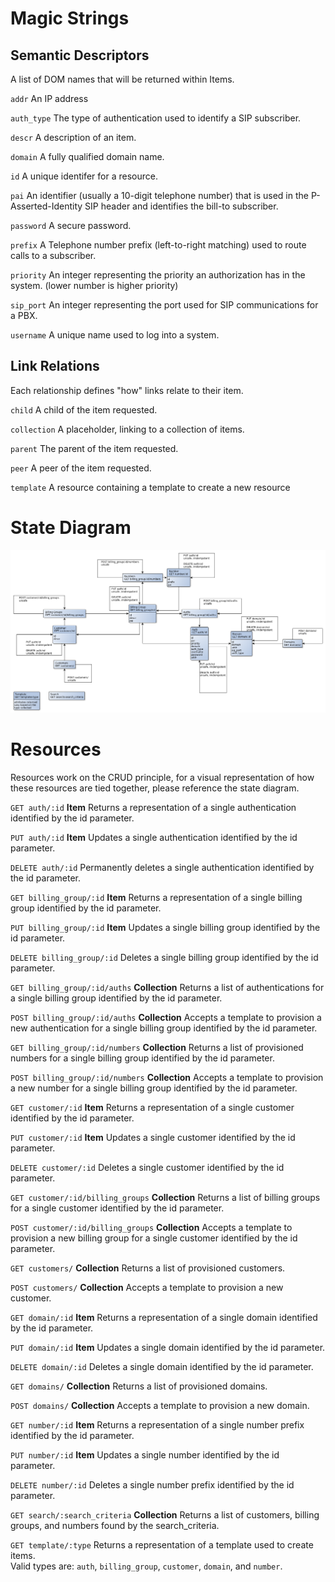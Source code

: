 Magic Strings
=======

## Semantic Descriptors
A list of DOM names that will be returned within Items.

`addr` An IP address

`auth_type` The type of authentication used to identify a SIP subscriber.

`descr` A description of an item.

`domain` A fully qualified domain name.

`id` A unique identifer for a resource.

`pai` An identifier (usually a 10-digit telephone number) that is used in the P-Asserted-Identity SIP header and identifies the bill-to subscriber.

`password` A secure password.

`prefix` A Telephone number prefix (left-to-right matching) used to route calls to a subscriber.

`priority` An integer representing the priority an authorization has in the system. (lower number is higher priority)

`sip_port` An integer representing the port used for SIP communications for a PBX.

`username` A unique name used to log into a system.

## Link Relations
Each relationship defines "how" links relate to their item.

`child` A child of the item requested.

`collection` A placeholder, linking to a collection of items.

`parent` The parent of the item requested.

`peer` A peer of the item requested.

`template` A resource containing a template to create a new resource

State Diagram
=======
![Image](SIPDomainProxy_state_diagram.bmp "state_diagram")

Resources
=======
Resources work on the CRUD principle, for a visual representation of how these resources are tied together, please reference the state diagram.

`GET auth/:id`
**Item**
Returns a representation of a single authentication identified by the id parameter.

`PUT auth/:id`
**Item**
Updates a single authentication identified by the id parameter.

`DELETE auth/:id`
Permanently deletes a single authentication identified by the id parameter.

`GET billing_group/:id`
**Item**
Returns a representation of a single billing group identified by the id parameter.

`PUT billing_group/:id`
**Item**
Updates a single billing group identified by the id parameter.

`DELETE billing_group/:id`
Deletes a single billing group identified by the id parameter.

`GET billing_group/:id/auths`
**Collection**
Returns a list of authentications for a single billing group identified by the id parameter.

`POST billing_group/:id/auths`
**Collection**
Accepts a template to provision a new authentication for a single billing group identified by the id parameter.

`GET billing_group/:id/numbers`
**Collection**
Returns a list of provisioned numbers for a single billing group identified by the id parameter.

`POST billing_group/:id/numbers`
**Collection**
Accepts a template to provision a new number for a single billing group identified by the id parameter.

`GET customer/:id`
**Item**
Returns a representation of a single customer identified by the id parameter.

`PUT customer/:id`
**Item**
Updates a single customer identified by the id parameter.

`DELETE customer/:id`
Deletes a single customer identified by the id parameter.

`GET customer/:id/billing_groups`
**Collection**
Returns a list of billing groups for a single customer identified by the id parameter.

`POST customer/:id/billing_groups`
**Collection**
Accepts a template to provision a new billing group for a single customer identified by the id parameter.

`GET customers/`
**Collection**
Returns a list of provisioned customers.

`POST customers/`
**Collection**
Accepts a template to provision a new customer.

`GET domain/:id`
**Item**
Returns a representation of a single domain identified by the id parameter.

`PUT domain/:id`
**Item**
Updates a single domain identified by the id parameter.

`DELETE domain/:id`
Deletes a single domain identified by the id parameter.

`GET domains/`
**Collection**
Returns a list of provisioned domains.

`POST domains/`
**Collection**
Accepts a template to provision a new domain.

`GET number/:id`
**Item**
Returns a representation of a single number prefix identified by the id parameter.

`PUT number/:id`
**Item**
Updates a single number identified by the id parameter.

`DELETE number/:id`
Deletes a single number prefix identified by the id parameter.

`GET search/:search_criteria`
**Collection**
Returns a list of customers, billing groups, and numbers found by the search_criteria.

`GET template/:type`
Returns a representation of a template used to create items.  
Valid types are: `auth`, `billing_group`, `customer`, `domain`, and `number`.
